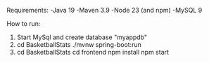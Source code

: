 Requirements:
-Java 19
-Maven 3.9
-Node 23 (and npm)
-MySQL 9

How to run:
1. Start MySql and create database "myappdb"
2. cd BasketballStats
   ./mvnw spring-boot:run
4. cd BasketballStats
   cd frontend
   npm install
   npm start
